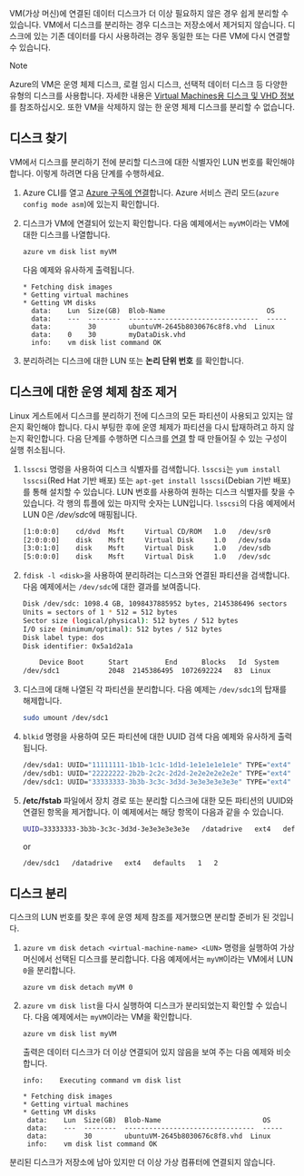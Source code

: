 VM(가상 머신)에 연결된 데이터 디스크가 더 이상 필요하지 않은 경우 쉽게 분리할 수 있습니다. VM에서 디스크를 분리하는 경우 디스크는 저장소에서 제거되지 않습니다. 디스크에 있는 기존 데이터를 다시 사용하려는 경우 동일한 또는 다른 VM에 다시 연결할 수 있습니다.  

> [!NOTE]
> Azure의 VM은 운영 체제 디스크, 로컬 임시 디스크, 선택적 데이터 디스크 등 다양한 유형의 디스크를 사용합니다. 자세한 내용은 [Virtual Machines용 디스크 및 VHD 정보](../articles/virtual-machines/linux/about-disks-and-vhds.md?toc=%2fazure%2fvirtual-machines%2flinux%2ftoc.json)를 참조하십시오. 또한 VM을 삭제하지 않는 한 운영 체제 디스크를 분리할 수 없습니다.

## <a name="find-the-disk"></a>디스크 찾기
VM에서 디스크를 분리하기 전에 분리할 디스크에 대한 식별자인 LUN 번호를 확인해야 합니다. 이렇게 하려면 다음 단계를 수행하세요.

1. Azure CLI를 열고 [Azure 구독에 연결](/cli/azure/authenticate-azure-cli)합니다. Azure 서비스 관리 모드(`azure config mode asm`)에 있는지 확인합니다.
2. 디스크가 VM에 연결되어 있는지 확인합니다. 다음 예제에서는 `myVM`이라는 VM에 대한 디스크를 나열합니다.

    ```azurecli
    azure vm disk list myVM
    ```

    다음 예제와 유사하게 출력됩니다.

    ```azurecli
    * Fetching disk images
    * Getting virtual machines
    * Getting VM disks
      data:    Lun  Size(GB)  Blob-Name                         OS
      data:    ---  --------  --------------------------------  -----
      data:         30        ubuntuVM-2645b8030676c8f8.vhd  Linux
      data:    0    30        myDataDisk.vhd
      info:    vm disk list command OK
    ```

3. 분리하려는 디스크에 대한 LUN 또는 **논리 단위 번호** 를 확인합니다.

## <a name="remove-operating-system-references-to-the-disk"></a>디스크에 대한 운영 체제 참조 제거
Linux 게스트에서 디스크를 분리하기 전에 디스크의 모든 파티션이 사용되고 있지는 않은지 확인해야 합니다. 다시 부팅한 후에 운영 체제가 파티션을 다시 탑재하려고 하지 않는지 확인합니다. 다음 단계를 수행하면 디스크를 [연결](../articles/virtual-machines/linux/classic/attach-disk-classic.md?toc=%2fazure%2fvirtual-machines%2flinux%2fclassic%2ftoc.json) 할 때 만들어질 수 있는 구성이 실행 취소됩니다.

1. `lsscsi` 명령을 사용하여 디스크 식별자를 검색합니다. `lsscsi`는 `yum install lsscsi`(Red Hat 기반 배포) 또는 `apt-get install lsscsi`(Debian 기반 배포)를 통해 설치할 수 있습니다. LUN 번호를 사용하여 원하는 디스크 식별자를 찾을 수 있습니다. 각 행의 튜플에 있는 마지막 숫자는 LUN입니다. `lsscsi`의 다음 예제에서 LUN 0은 */dev/sdc*에 매핑됩니다.

    ```bash
    [1:0:0:0]    cd/dvd  Msft     Virtual CD/ROM   1.0   /dev/sr0
    [2:0:0:0]    disk    Msft     Virtual Disk     1.0   /dev/sda
    [3:0:1:0]    disk    Msft     Virtual Disk     1.0   /dev/sdb
    [5:0:0:0]    disk    Msft     Virtual Disk     1.0   /dev/sdc
    ```

2. `fdisk -l <disk>`을 사용하여 분리하려는 디스크와 연결된 파티션을 검색합니다. 다음 예제에서는 `/dev/sdc`에 대한 결과를 보여줍니다.

    ```bash
    Disk /dev/sdc: 1098.4 GB, 1098437885952 bytes, 2145386496 sectors
    Units = sectors of 1 * 512 = 512 bytes
    Sector size (logical/physical): 512 bytes / 512 bytes
    I/O size (minimum/optimal): 512 bytes / 512 bytes
    Disk label type: dos
    Disk identifier: 0x5a1d2a1a
    
        Device Boot      Start         End      Blocks   Id  System
    /dev/sdc1            2048  2145386495  1072692224   83  Linux
    ```

3. 디스크에 대해 나열된 각 파티션을 분리합니다. 다음 예제는 `/dev/sdc1`의 탑재를 해제합니다.

    ```bash
    sudo umount /dev/sdc1
    ```

4. `blkid` 명령을 사용하여 모든 파티션에 대한 UUID 검색 다음 예제와 유사하게 출력됩니다.

    ```bash
    /dev/sda1: UUID="11111111-1b1b-1c1c-1d1d-1e1e1e1e1e1e" TYPE="ext4"
    /dev/sdb1: UUID="22222222-2b2b-2c2c-2d2d-2e2e2e2e2e2e" TYPE="ext4"
    /dev/sdc1: UUID="33333333-3b3b-3c3c-3d3d-3e3e3e3e3e3e" TYPE="ext4"
    ```

5. **/etc/fstab** 파일에서 장치 경로 또는 분리할 디스크에 대한 모든 파티션의 UUID와 연결된 항목을 제거합니다.  이 예제에서는 해당 항목이 다음과 같을 수 있습니다.

    ```sh  
   UUID=33333333-3b3b-3c3c-3d3d-3e3e3e3e3e3e   /datadrive   ext4   defaults   1   2
   ```

    or
   
   ```sh   
   /dev/sdc1   /datadrive   ext4   defaults   1   2
   ```

## <a name="detach-the-disk"></a>디스크 분리
디스크의 LUN 번호를 찾은 후에 운영 체제 참조를 제거했으면 분리할 준비가 된 것입니다.

1. `azure vm disk detach
   <virtual-machine-name> <LUN>` 명령을 실행하여 가상 머신에서 선택된 디스크를 분리합니다. 다음 예제에서는 `myVM`이라는 VM에서 LUN `0`을 분리합니다.
   
    ```azurecli
    azure vm disk detach myVM 0
    ```

2. `azure vm disk list`을 다시 실행하여 디스크가 분리되었는지 확인할 수 있습니다. 다음 예제에서는 `myVM`이라는 VM을 확인합니다.
   
    ```azurecli
    azure vm disk list myVM
    ```

    출력은 데이터 디스크가 더 이상 연결되어 있지 않음을 보여 주는 다음 예제와 비슷합니다.

    ```azurecli
    info:    Executing command vm disk list
   
   * Fetching disk images
   * Getting virtual machines
   * Getting VM disks
     data:    Lun  Size(GB)  Blob-Name                         OS
     data:    ---  --------  --------------------------------  -----
     data:         30        ubuntuVM-2645b8030676c8f8.vhd  Linux
     info:    vm disk list command OK
    ```

분리된 디스크가 저장소에 남아 있지만 더 이상 가상 컴퓨터에 연결되지 않습니다.

